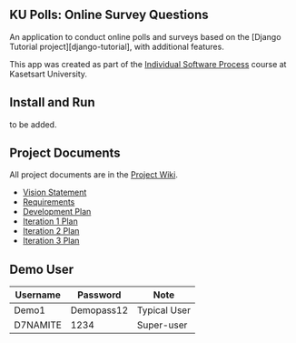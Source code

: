 ## KU Polls: Online Survey Questions 

An application to conduct online polls and surveys based
on the [Django Tutorial project][django-tutorial], with
additional features.

This app was created as part of the [Individual Software Process](
https://cpske.github.io/ISP) course at Kasetsart University.

## Install and Run

to be added.

## Project Documents

All project documents are in the [Project Wiki](https://github.com/users/D7NAMITE/projects/5/views/1).

- [Vision Statement](https://github.com/D7NAMITE/ku-polls/wiki/Vision-Statement)
- [Requirements](https://github.com/D7NAMITE/ku-polls/wiki/Requirement)
- [Development Plan](https://github.com/D7NAMITE/ku-polls/wiki/Development-Plan)
- [Iteration 1 Plan](https://github.com/D7NAMITE/ku-polls/wiki/Iteration-1-Plan)
- [Iteration 2 Plan](https://github.com/D7NAMITE/ku-polls/wiki/Iteration-2-Plan)
- [Iteration 3 Plan](https://github.com/D7NAMITE/ku-polls/wiki/Iteration-3-Plan)

## Demo User
| Username  | Password        | Note        |
|-----------|-----------------|-----------------|
|   Demo1   | Demopass12 | Typical User|
|   D7NAMITE   | 1234 | Super-user|
